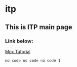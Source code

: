# itp
## This is ITP main page
### Link below:

[Mox Tutorial](https://docs.cycling74.com/learn/series/max-tutorials/)

`
no code
no code
no code
1
`

